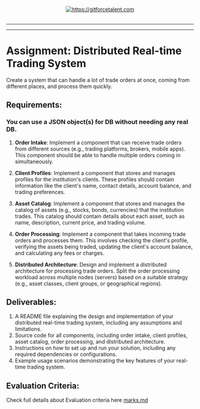 <div align="center">
	<a target="_blank" href="https://gitforcetalent.com">
        <picture>
            <source media="(prefers-color-scheme: dark)" srcset="https://gitforcetalent.com/_next/image?url=%2Fimages%2Flogo-light.png&w=1920&q=75">
            <source media="(prefers-color-scheme: light)" srcset="https://gitforcetalent.com/_next/image?url=%2Fimages%2Flogo.png&w=1920&q=75">
            <img alt="https://gitforcetalent.com" src="https://gitforcetalent.com/_next/image?url=%2Fimages%2Flogo.png">
        </picture>
	</a>
    <br />
    <br />
</div>

---

---

# Assignment: Distributed Real-time Trading System

Create a system that can handle a lot of trade orders at once, coming from different places, and process them quickly.

## Requirements:

### You can use a JSON object(s) for DB without needing any real DB.

1. **Order Intake**: Implement a component that can receive trade orders from different sources (e.g., trading platforms, brokers, mobile apps). This component should be able to handle multiple orders coming in simultaneously.

2. **Client Profiles**: Implement a component that stores and manages profiles for the institution's clients. These profiles should contain information like the client's name, contact details, account balance, and trading preferences.

3. **Asset Catalog**: Implement a component that stores and manages the catalog of assets (e.g., stocks, bonds, currencies) that the institution trades. This catalog should contain details about each asset, such as name, description, current price, and trading volume.

4. **Order Processing**: Implement a component that takes incoming trade orders and processes them. This involves checking the client's profile, verifying the assets being traded, updating the client's account balance, and calculating any fees or charges.

5. **Distributed Architecture**: Design and implement a distributed architecture for processing trade orders. Split the order processing workload across multiple nodes (servers) based on a suitable strategy (e.g., asset classes, client groups, or geographical regions).

## Deliverables:

1. A README file explaining the design and implementation of your distributed real-time trading system, including any assumptions and limitations.
2. Source code for all components, including order intake, client profiles, asset catalog, order processing, and distributed architecture.
3. Instructions on how to set up and run your solution, including any required dependencies or configurations.
4. Example usage scenarios demonstrating the key features of your real-time trading system.

## Evaluation Criteria:

Check full details about Evaluation criteria here [marks.md](MARKS.md)

